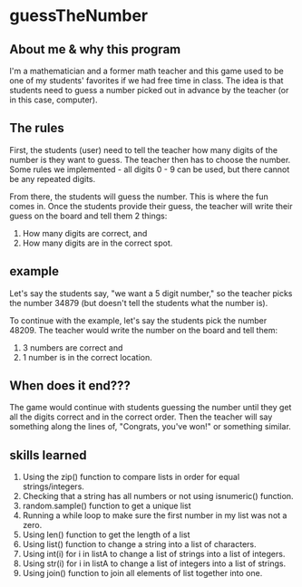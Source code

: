 # guessTheNumber

## About me & why this program
I'm a mathematician and a former math teacher and this game used to be one of my students' favorites if we had free time in class. The idea is that students need to guess a number picked out in advance by the teacher (or in this case, computer). 

## The rules
First, the students (user) need to tell the teacher how many digits of the number is they want to guess. The teacher then has to choose the number. Some rules we implemented - all digits 0 - 9 can be used, but there cannot be any repeated digits.

From there, the students will guess the number. This is where the fun comes in. Once the students provide their guess, the teacher will write their guess on the board and tell them 2 things:
1. How many digits are correct, and 
2. How many digits are in the correct spot.

## example
Let's say the students say, "we want a 5 digit number," so the teacher picks the number 34879 (but doesn't tell the students what the number is).

To continue with the example, let's say the students pick the number 48209. The teacher would write the number on the board and tell them:
1. 3 numbers are correct and 
2. 1 number is in the correct location.

## When does it end???
The game would continue with students guessing the number until they get all the digits correct and in the correct order. Then the teacher will say something along the lines of, "Congrats, you've won!" or something similar.

## skills learned
1. Using the zip() function to compare lists in order for equal strings/integers.
2. Checking that a string has all numbers or not using isnumeric() function.
3. random.sample() function to get a unique list
4. Running a while loop to make sure the first number in my list was not a zero.
5. Using len() function to get the length of a list
6. Using list() function to change a string into a list of characters.
7. Using int(i) for i in listA to change a list of strings into a list of integers.
8. Using str(i) for i in listA to change a list of integers into a list of strings.
9. Using join() function to join all elements of list together into one.